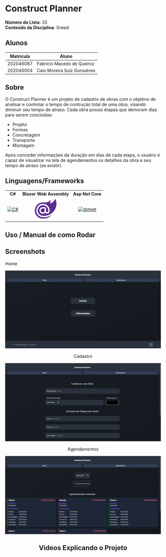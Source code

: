 # Construct Planner

**Número da Lista**: 33<br>
**Conteúdo da Disciplina**: Greed<br>

## Alunos
| Matrícula | Aluno                       |
|-----------|-----------------------------|
| 202046087 | Fabrício Macedo de Queiroz  |
| 202046004 | Caio Moreira Sulz Gonsalves |

## Sobre

O Construct Planner é um projeto de cadastro de obras com o objetivo de analisar e controlar o tempo de contrução total de uma obra, visando diminuir seu tempo de atraso.
Cada obra possui etapas que demoram dias para serem concluídas:
- Projeto
- Formas
- Concretagem
- Transporte
- Montagem

Após conceder informações da duração em dias de cada etapa, o usuário é capaz de visualizar na tela de agendamentos os detalhes da obra e seu tempo de atraso (se existir).


## Linguagens/Frameworks

<table style="border: none; text-align: center;">
    <tr>
        <td>
            <strong>C#</strong>
        </td>
        <td>
            <strong>Blazor Web Assembly</strong>
        </td>
        <td>
            <strong>Asp Net Core</strong>
        </td>
    </tr>
    <tr>
        <td>
            <a href="https://skillicons.dev">
    <img src="https://skillicons.dev/icons?i=cs&perline=3" alt="C#">
</a>
        </td>
        <td>
            <img src="Assets/blazor.png" width="70" height="70" class="center">
</a>
        </td>
        <td>
            <a href="https://skillicons.dev">
    <img src="https://skillicons.dev/icons?i=dotnet&perline=3" alt="dotnet" class="center">
</a>
        </td>
        
</table>


## Uso / Manual de como Rodar



## Screenshots

<div>
    <p>Home <center>
        <img src="Assets/home.png">
    </p>
    <p>Cadastro <center>
        <img src="Assets/cadastro.png">
    </p>
    <p>Agendamentos <center>
        <img src="Assets/agendamentos.png">
    </p>
<div>

## Vídeos Explicando o Projeto





